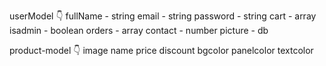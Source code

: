 userModel 👇
fullName - string 
email - string
password - string
cart - array  
isadmin - boolean 
orders - array
contact - number
picture - db 

product-model 👇 
image 
name
price
discount
bgcolor
panelcolor
textcolor